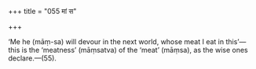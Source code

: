 +++
title = "055 मां स"

+++

‘Me he (māṃ-sa) will devour in the next world, whose meat I eat in this’—this is the ‘meatness’ (māṃsatva) of the ‘meat’ (māṃsa), as the wise ones declare.—(55).